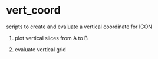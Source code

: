 # vert_coord
scripts to create and evaluate a vertical coordinate for ICON

  1. plot vertical slices from A to B


  2. evaluate vertical grid
